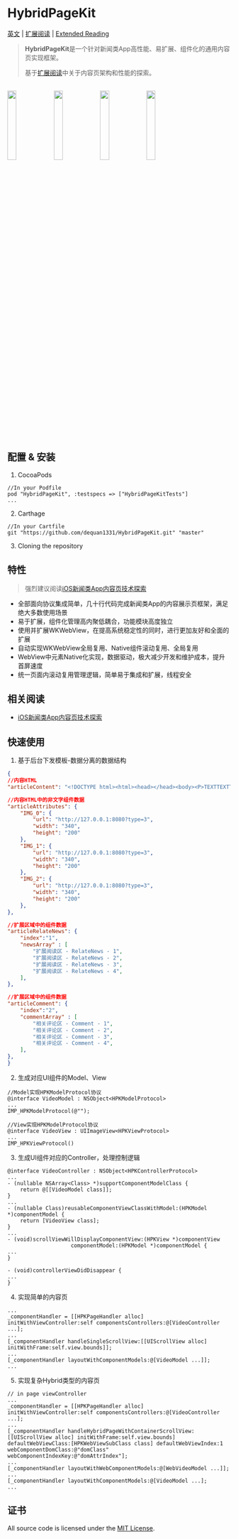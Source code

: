 # HybridPageKit

[英文](./README.md) | [扩展阅读](https://dequan1331.github.io/) | [Extended Reading](https://dequan1331.github.io/index-en.html) 

>**HybridPageKit**是一个针对新闻类App高性能、易扩展、组件化的通用内容页实现框架。
>
>基于[扩展阅读](https://dequan1331.github.io/)中关于内容页架构和性能的探索。

<br>

<div>
<img src="https://raw.githubusercontent.com/dequan1331/HybridPageKit/master/README-IMAGE/Hybrid.gif" width="20%">
<img src="https://raw.githubusercontent.com/dequan1331/HybridPageKit/master/README-IMAGE/Short.gif" width="20%">
<img src="https://raw.githubusercontent.com/dequan1331/HybridPageKit/master/README-IMAGE/Banner.gif" width="20%">
<img src="https://raw.githubusercontent.com/dequan1331/HybridPageKit/master/README-IMAGE/Folded.gif" width="20%">
</div>

## 配置 & 安装

1.	CocoaPods 
```objc
//In your Podfile
pod "HybridPageKit", :testspecs => ["HybridPageKitTests"]
...
```

2. Carthage

```objc
//In your Cartfile
git "https://github.com/dequan1331/HybridPageKit.git" "master"
```

3. Cloning the repository


##	特性

>	强烈建议阅读[iOS新闻类App内容页技术探索](https://dequan1331.github.io/)

*  全部面向协议集成简单，几十行代码完成新闻类App的内容展示页框架，满足绝大多数使用场景
*  易于扩展，组件化管理高内聚低耦合，功能模块高度独立
*  使用并扩展WKWebView，在提高系统稳定性的同时，进行更加友好和全面的扩展
*  自动实现WKWebView全局复用、Native组件滚动复用、全局复用
*  WebView中元素Native化实现，数据驱动，极大减少开发和维护成本，提升首屏速度
*  统一页面内滚动复用管理逻辑，简单易于集成和扩展，线程安全


## 相关阅读

* [iOS新闻类App内容页技术探索](https://dequan1331.github.io/)


## 快速使用


1. 基于后台下发模板-数据分离的数据结构
					
```json
{
//内容HTML
"articleContent": "<!DOCTYPE html><html><head></head><body><P>TEXTTEXTTEXTTEXTTEXTTEXT</P><P>{{IMG_0}}</P><P>TEXTTEXTTEXTTEXTTEXTTEXT</P><P>{{IMG_1}}</P><P>TEXTTEXTTEXTTEXTTEXTTEXT</P><P>{{IMG_2}}</P><P>The End</P></body></html>",

//内容HTML中的非文字组件数据
"articleAttributes": {
	"IMG_0": {
	    "url": "http://127.0.0.1:8080?type=3",
	    "width": "340",
	    "height": "200"
	},
	"IMG_1": {
	    "url": "http://127.0.0.1:8080?type=3",
	    "width": "340",
	    "height": "200"
	},
	"IMG_2": {
	    "url": "http://127.0.0.1:8080?type=3",
	    "width": "340",
	    "height": "200"
	},
},  

//扩展区域中的组件数据
"articleRelateNews": {
    "index":"1",
    "newsArray" : [
        "扩展阅读区 - RelateNews - 1",
        "扩展阅读区 - RelateNews - 2",
        "扩展阅读区 - RelateNews - 3",
        "扩展阅读区 - RelateNews - 4",
    ],
}, 

//扩展区域中的组件数据
"articleComment": {
    "index":"2",
    "commentArray" : [
        "相关评论区 - Comment - 1",
        "相关评论区 - Comment - 2",
        "相关评论区 - Comment - 3",
        "相关评论区 - Comment - 4",
    ],
},  
}
```

2. 生成对应UI组件的Model、View

```objc
//Model实现HPKModelProtocol协议
@interface VideoModel : NSObject<HPKModelProtocol>
...
IMP_HPKModelProtocol(@"");

//View实现HPKModelProtocol协议
@interface VideoView : UIImageView<HPKViewProtocol>
...
IMP_HPKViewProtocol()

```

3. 生成UI组件对应的Controller，处理控制逻辑

```objc
@interface VideoController : NSObject<HPKControllerProtocol>
...
- (nullable NSArray<Class> *)supportComponentModelClass {
	return @[[VideoModel class]];
}
...
- (nullable Class)reusableComponentViewClassWithModel:(HPKModel *)componentModel {
	return [VideoView class];
}
...
- (void)scrollViewWillDisplayComponentView:(HPKView *)componentView
                    componentModel:(HPKModel *)componentModel {
...
}

- (void)controllerViewDidDisappear {
...
}
```

4. 实现简单的内容页

```objc
...
_componentHandler = [[HPKPageHandler alloc] initWithViewController:self componentsControllers:@[VideoController ...];
...
[_componentHandler handleSingleScrollView:[[UIScrollView alloc] initWithFrame:self.view.bounds]];
...
[_componentHandler layoutWithComponentModels:@[VideoModel ...]];
...
```

5. 实现复杂Hybrid类型的内容页

```objc
// in page viewController
...
_componentHandler = [[HPKPageHandler alloc] initWithViewController:self componentsControllers:@[VideoController ...];
...
[_componentHandler handleHybridPageWithContainerScrollView:[[UIScrollView alloc] initWithFrame:self.view.bounds] defaultWebViewClass:[HPKWebViewSubClass class] defaultWebViewIndex:1 webComponentDomClass:@"domClass" webComponentIndexKey:@"domAttrIndex"];
...
[_componentHandler layoutWithWebComponentModels:@[WebVideoModel ...]];
...
[_componentHandler layoutWithComponentModels:@[VideoModel ...];
...
```


## 证书

All source code is licensed under the [MIT License](https://github.com/dequan1331/HybridPageKit/blob/master/LICENSE).
